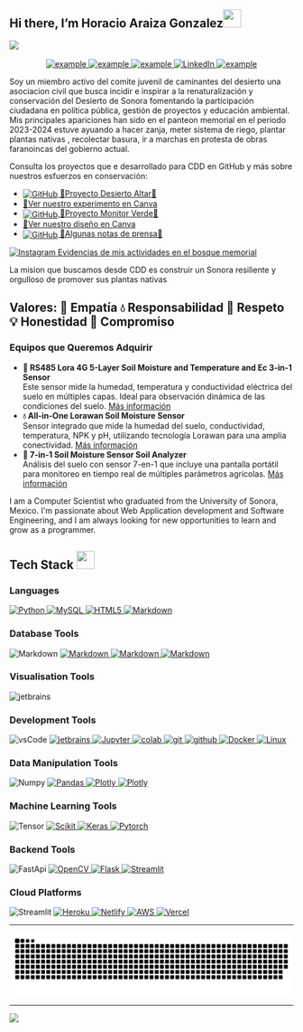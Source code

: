 

## Hi there, I’m  Horacio Araiza Gonzalez<img src = "https://raw.githubusercontent.com/MartinHeinz/MartinHeinz/master/wave.gif" width = 32px height = 32px> 
<p>
  <a href="https://github.com/ErikFantomex"><img src="https://readme-typing-svg.herokuapp.com?&font=IBM+Plex+Sans&color=abcdef&size=20&lines=Welcome+to+my+GitHub+Profile!;I'm+a+Data+Scientist;I'm+also+Computer+Scientist" /></a>
</p>

<p align ="center">
  <a  href="https://caminantesdeldesierto.org/" target="_blank">
    <img src="https://img.shields.io/badge/My_Website-000000?style=for-the-badge&logo=Microsoft-edge&logoColor=white" alt="example"/>
  </a>
  <a href="https://caminantesdeldesierto.org/" target="_blank">
      <img src="https://img.shields.io/badge/Hashnode-2962FF?style=for-the-badge&logo=hashnode&logoColor=white" alt="example"/>
  </a>	
  <a href="mailto:horacio.araiza.gonzalez@gmail.com?subject=Feedback%20From%20Github&body=Hello," target="_blank">
    <img src="https://img.shields.io/badge/Gmail-D14836?style=for-the-badge&logo=gmail&logoColor=white" alt="example"/>
  </a>
   <a href="https://www.linkedin.com/in/horacio-araiza-gonzalez-3461a51b1/" target="_blank">
    <img alt="LinkedIn" src="https://img.shields.io/badge/LinkedIn-0077B5?style=for-the-badge&logo=linkedin&logoColor=white">
  </a>   
 
  </a>  


  <a href="https://medium.com/@a217213318" target="_blank">
      <img src="https://img.shields.io/badge/Medium-black.svg?style=for-the-badge&logo=Medium&logoColor=white" alt="example"/>
    </a>
  </p>

<p>

Soy un miembro activo del comite juvenil de caminantes del desierto una asociacion civil que busca incidir e inspirar a la renaturalización y conservación del Desierto de Sonora fomentando la participación ciudadana en política pública, gestión de proyectos y educación ambiental.
Mis principales apariciones han sido en el panteon memorial en el periodo 2023-2024 estuve ayuando a hacer zanja, meter sistema de riego, plantar plantas nativas , recolectar basura, ir a marchas en protesta de obras faranoincas del gobierno actual.

</p>


<p>Consulta los proyectos que e desarrollado para CDD en GitHub y más sobre nuestros esfuerzos en conservación:</p>
<ul>
    <li>
        <a href="https://github.com/ErikFantomex/Desierto_altar" target="_blank">
            <img alt="GitHub" src="https://upload.wikimedia.org/wikipedia/commons/9/91/Octicons-mark-github.svg" style="width: 20px; height: 20px; vertical-align: middle;">
            🌳Proyecto Desierto Altar🌱
        </a>
    </li>
	<li>
		        <a href="https://www.canva.com/design/DAGIakwAwKE/qgtUx3p3yYSl7YuAMoPfmA/edit?utm_content=DAGIakwAwKE&utm_campaign=designshare&utm_medium=link2&utm_source=sharebutton
" target="_blank">
            📝Ver nuestro experimento en Canva
        </a>

	
</li>
    <li>
        <a href="https://github.com/ErikFantomex/Monitor_Verde" target="_blank">
            <img alt="GitHub" src="https://upload.wikimedia.org/wikipedia/commons/9/91/Octicons-mark-github.svg" style="width: 20px; height: 20px; vertical-align: middle;">
            🌳Proyecto Monitor Verde🌱
        </a>
    </li>
    <li>
        <a href="https://www.canva.com/design/DAGJvhXVmOk/SzfCAE5TCCK-IEE93swZbA/edit?utm_content=DAGJvhXVmOk&utm_campaign=designshare&utm_medium=link2&utm_source=sharebutton" target="_blank">
            📝Ver nuestro diseño en Canva
        </a>
    </li>
	    <li>
        <a href="https://github.com/ErikFantomex/Caminantes_del_desierto" target="_blank">
            <img alt="GitHub" src="https://upload.wikimedia.org/wikipedia/commons/9/91/Octicons-mark-github.svg" style="width: 20px; height: 20px; vertical-align: middle;">
            🌳Algunas notas de prensa🌱
        </a>
    </li>

</ul>


<a href="https://www.instagram.com/cddesierto/" target="_blank">
    <img alt="Instagram" src="https://upload.wikimedia.org/wikipedia/commons/a/a5/Instagram_icon.png" style="width: 20px; height: 20px;">
	Evidencias de mis actividades en el bosque memorial 
</a>

<p>
La mision que buscamos desde CDD es construir un Sonora resiliente y orgulloso de promover sus plantas nativas
</p>


<h2>Valores: 🌳 Empatía 💧 Responsabilidad 🔌 Respeto 💡 Honestidad 💼 Compromiso</h2>

<h3>Equipos que Queremos Adquirir</h3>
<ul>
    <li>
        <strong>🌳 RS485 Lora 4G 5-Layer Soil Moisture and Temperature and Ec 3-in-1 Sensor</strong><br>
        Este sensor mide la humedad, temperatura y conductividad eléctrica del suelo en múltiples capas. Ideal para observación dinámica de las condiciones del suelo.
        <a href="https://china-sentec.en.made-in-china.com/product/otTYzqEKuJkR/China-RS485-Lora-4G-5-Layer-Soil-Moisture-and-Temperature-and-Ec-3-in-1-Sensor.html" target="_blank">Más información</a>
    </li>
    <li>
        <strong>💧 All-in-One Lorawan Soil Moisture Sensor</strong><br>
        Sensor integrado que mide la humedad del suelo, conductividad, temperatura, NPK y pH, utilizando tecnología Lorawan para una amplia conectividad.
        <a href="https://mbtechno.en.made-in-china.com/product/wFAGtNjYrkVh/China-All-in-One-Lorawan-Soil-Moisture-Sensor-Moisture-Conductivity-Temperature-NPK-pH.html" target="_blank">Más información</a>
    </li>
    <li>
        <strong>🔌 7-in-1 Soil Moisture Sensor Soil Analyzer</strong><br>
        Análisis del suelo con sensor 7-en-1 que incluye una pantalla portátil para monitoreo en tiempo real de múltiples parámetros agrícolas.
        <a href="https://china-sentec.en.made-in-china.com/product/CJSpMZelMOhY/China-7-in-1-Soil-Moisture-Sensor-Soil-Anlyzer-with-Portable-Handheld-Display-Terminal-for-Agriculture.html" target="_blank">Más información</a>
    </li>
</ul>



<p >I am a Computer Scientist who graduated from the University of Sonora, Mexico. I'm passionate about Web Application development and Software Engineering, and I am always looking for new opportunities to learn and grow as a programmer.
</p>


## Tech Stack <img src = "https://media2.giphy.com/media/QssGEmpkyEOhBCb7e1/giphy.gif?cid=ecf05e47a0n3gi1bfqntqmob8g9aid1oyj2wr3ds3mg700bl&rid=giphy.gif" width = 32px height = 32px> 

### Languages 
<p align="left">
  <a href="https://www.python.org" target="_blank">
    <img alt="Python" src="https://img.shields.io/badge/Python-3776AB?style=for-the-badge&logo=python&logoColor=white">
  </a>
  
  <a href="https://www.mysql.com/">
	<img alt="MySQL" src="https://img.shields.io/badge/SQL-CC2927?style=for-the-badge&logo=microsoft%20sql%20server&logoColor=white">
  </a>

  <a href="" target="_blank">
    <img alt="HTML5" src="https://img.shields.io/badge/html5-%23E34F26.svg?style=for-the-badge&logo=html5&logoColor=white">
  </a>
 
  <a href="" target="_blank">
    <img alt="Markdown" src="https://img.shields.io/badge/markdown-%23000000.svg?style=for-the-badge&logo=markdown&logoColor=white">
  </a>
</p>

### Database Tools
<p
     <a href="" target="_blank">
    <img alt="Markdown" src="https://img.shields.io/badge/Microsoft%20SQL%20Sever-CC2927?style=for-the-badge&logo=microsoft%20sql%20server&logoColor=white">
  </a>
    <a href="" target="_blank">
    <img alt="Markdown" src="https://img.shields.io/badge/mysql-%2300f.svg?style=for-the-badge&logo=mysql&logoColor=white">
  </a>
    <a href="" target="_blank">
    <img alt="Markdown" src="https://img.shields.io/badge/postgres-%23316192.svg?style=for-the-badge&logo=postgresql&logoColor=white">
  </a>
    <a href="" target="_blank">
    <img alt="Markdown" src="https://img.shields.io/badge/sqlite-%2307405e.svg?style=for-the-badge&logo=sqlite&logoColor=white">
  </a>

</p>
  
### Visualisation Tools
<p  
  <a href="" target="_blank">
    <img src="https://img.shields.io/badge/PowerBI-F2C811?style=for-the-badge&logo=Power%20BI&logoColor=white" alt="jetbrains" />
  </a>
</p>
  
### Development Tools
<p
  <a href="https://code.visualstudio.com/" target="_blank">
    <img src="https://img.shields.io/badge/vscode-007ACC.svg?style=for-the-badge&logo=visualstudiocode&logoColor=white" alt="vsCode"/> 
  </a>
  <a href="https://www.jetbrains.com/" target="_blank">
    <img src="https://img.shields.io/badge/PyCharm-000000.svg?&style=for-the-badge&logo=PyCharm&logoColor=white" alt="jetbrains" />
  </a>
   <a href="https://jupyter.org/" target="_blank">
    <img alt="Jupyter" src="https://img.shields.io/badge/Jupyter-F37626.svg?&style=for-the-badge&logo=Jupyter&logoColor=white">
  </a>
  <a href="https://colab.research.google.com/" target="_blank">
    <img alt="colab" src="https://img.shields.io/badge/Colab-F9AB00?style=for-the-badge&logo=googlecolab&color=525252">
  </a>
  <a href="https://git-scm.com/" target="_blank">
    <img src="https://img.shields.io/badge/git-F05032.svg?style=for-the-badge&logo=git&logoColor=white"
      alt="git"/>
  </a>
  <a href="https://github.com/ELanza-48" target="_blank">
    <img src="https://img.shields.io/badge/github-181717.svg?style=for-the-badge&logo=github&logoColor=white" alt="github" />
  </a>
  <a href="https://docker.com/" target="_blank">
    <img alt="Docker" src="https://img.shields.io/badge/Docker-blue.svg?&style=for-the-badge&logo=Docker&logoColor=white">
  </a>
  <a href="https://linux.com/" target="_blank">
    <img alt="Linux" src="https://img.shields.io/badge/Linux-FCC624?style=for-the-badge&logo=linux&logoColor=black">
  </a>
  
</p>


### Data Manipulation Tools
<p  
  <a href="https://numpy.org/" target="_blank">
    <img alt="Numpy" src="https://img.shields.io/badge/Numpy-777BB4?style=for-the-badge&logo=numpy&logoColor=white">
  </a>

   <a href="https://pandas.pydata.org/" target="_blank">
    <img alt="Pandas" src="https://img.shields.io/badge/Pandas-2C2D72?style=for-the-badge&logo=pandas&logoColor=white">
  </a>

   <a href="https://plotly.com/" target="_blank">
    <img alt="Plotly" src="https://img.shields.io/badge/Plotly-239120?style=for-the-badge&logo=plotly&logoColor=white">
  </a>
  <a href="https://plotly.com/" target="_blank">
    <img alt="Plotly" src="https://img.shields.io/badge/SciPy-%230C55A5.svg?style=for-the-badge&logo=scipy&logoColor=%white">
  </a>

 </p>
  

### Machine Learning Tools
<p
   <a href="" target="_blank">
    <img alt="Tensor" src="https://img.shields.io/badge/TensorFlow-FF6F00?style=for-the-badge&logo=tensorflow&logoColor=white">
  </a>

   <a href="https://scikit-learn.org/" target="_blank">
    <img alt="Scikit" src="https://img.shields.io/badge/scikit_learn-F7931E?style=for-the-badge&logo=scikit-learn&logoColor=white">
   </a>

   <a href="https://keras.io/" target="_blank">
    <img alt="Keras" src="https://img.shields.io/badge/Keras-D00000?style=for-the-badge&logo=Keras&logoColor=white">
   </a>

   <a href="https://pytorch.org/" target="_blank">
    <img alt="Pytorch" src="https://img.shields.io/badge/Pytorch-red?style=for-the-badge&logo=Pytorch&logoColor=white">
   </a>


 </p>

### Backend Tools
<p
  
  <a href="" target="_blank">
    <img alt="FastApi" src="https://img.shields.io/badge/FastAPI-005571?style=for-the-badge&logo=fastapi">
  </a>
  <a href="https://opencv.org/" target="_blank">
    <img alt="OpenCV" src="https://img.shields.io/badge/OpenCV-27338e?style=for-the-badge&logo=OpenCV&logoColor=white">
  </a>
  <a href="" target="_blank">
    <img alt="Flask" src="https://img.shields.io/badge/flask-%23000.svg?style=for-the-badge&logo=flask&logoColor=white">
  </a>
  <a href="https://streamlit.io/" target="_blank">
    <img alt="Streamlit" src="https://img.shields.io/badge/Streamlit-FF4B4B?style=for-the-badge&logo=Streamlit&logoColor=white">
  </a>


 </p>
 
 ### Cloud Platforms
<p
   
  <a href="https://streamlit.io/" target="_blank">
    <img alt="Streamlit" src="https://img.shields.io/badge/Streamlit-Cloud-FF4B4B?style=for-the-badge&logo=Streamlit&logoColor=white">
  </a>
  <a href="" target="_blank">
    <img alt="Heroku" src="https://img.shields.io/badge/heroku-%23430098.svg?style=for-the-badge&logo=heroku&logoColor=white">
  </a>
   <a href="" target="_blank">
    <img alt="Netlify" src="https://img.shields.io/badge/netlify-%23000000.svg?style=for-the-badge&logo=netlify&logoColor=#00C7B7">
  </a> 
  <a href="" target="_blank">
    <img alt="AWS" src="https://img.shields.io/badge/Amazon_AWS-FF9900?style=for-the-badge&logo=amazonaws&logoColor=white">
  </a>
  <a href="" target="_blank">
    <img alt="Vercel" src="https://img.shields.io/badge/Vercel-000000?style=for-the-badge&logo=vercel&logoColor=white">
  </a>





  
</p>
 

<!--
### Automation Tools
<p
  <a href="https://www.selenium.dev/" target="_blank">
    <img alt="Selenium" src="https://img.shields.io/badge/Selenium-43B02A?style=for-the-badge&logo=Selenium&logoColor=white">
  </a>
  <a href="https://www.selenium.dev/" target="_blank">
    <img alt="Arduino" src="https://img.shields.io/badge/-Arduino-00979D?style=for-the-badge&logo=Arduino&logoColor=white">
  </a>

 </p>

-->

----

<p align="center">
  <img  src="https://raw.githubusercontent.com/Elanza-48/Elanza-48/main/resources/img/github-contribution-grid-snake.svg"
    alt="example" />
</p>

------
![](https://hit.yhype.me/github/profile?user_id=101701760)



<!---
## About Me
- 👀 I’m interested in Python programming
- 🌱 I’m currently learning Machine Learning and Data Science using python
- 💞️ I’m looking to collaborate on any development project 
- 📫 How to reach me: horacio.araiza.gonzalez@gmail.com
- >


